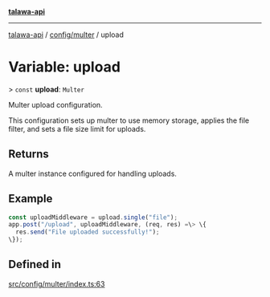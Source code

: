 [**talawa-api**](../../../README.md)

***

[talawa-api](../../../modules.md) / [config/multer](../README.md) / upload

# Variable: upload

\> `const` **upload**: `Multer`

Multer upload configuration.

This configuration sets up multer to use memory storage, applies the file filter,
and sets a file size limit for uploads.

## Returns

A multer instance configured for handling uploads.

## Example

```typescript
const uploadMiddleware = upload.single("file");
app.post("/upload", uploadMiddleware, (req, res) =\> \{
  res.send("File uploaded successfully!");
\});
```

## Defined in

[src/config/multer/index.ts:63](https://github.com/PalisadoesFoundation/talawa-api/blob/3a5276aff43f5de4f7fab3ec9683a420dcdc7a06/src/config/multer/index.ts#L63)
